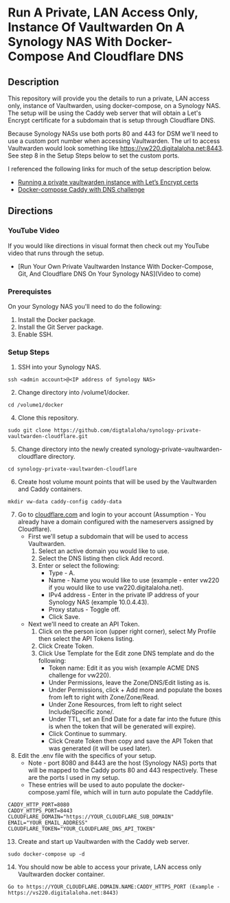 # Run A Private, LAN Access Only, Instance Of Vaultwarden On A Synology NAS With Docker-Compose And Cloudflare DNS

## Description

This repository will provide you the details to run a private, LAN access only, instance of Vaultwarden, using docker-compose, on a Synology NAS.  The setup will be using the Caddy web server that will obtain a Let's Encrypt certificate for a subdomain that is setup through Cloudflare DNS.

Because Synology NASs use both ports 80 and 443 for DSM we'll need to use a custom port number when accessing Vaultwarden.  The url to access Vaultwarden would look something like https://vw220.digitalaloha.net:8443.  See step 8 in the Setup Steps below to set the custom ports.

I referenced the following links for much of the setup description below.

* [Running a private vaultwarden instance with Let’s Encrypt certs](https://github.com/dani-garcia/vaultwarden/wiki/Running-a-private-vaultwarden-instance-with-Let%27s-Encrypt-certs)
* [Docker-compose Caddy with DNS challenge](https://github.com/dani-garcia/vaultwarden/wiki/Using-Docker-Compose#caddy-with-dns-challenge)

## Directions

### YouTube Video
If you would like directions in visual format then check out my YouTube video that runs through the setup.
* [Run Your Own Private Vaultwarden Instance With Docker-Compose, Git, And Cloudflare DNS On Your Synology NAS](Video to come)

### Prerequistes
On your Synology NAS you'll need to do the following:
1. Install the Docker package.
2. Install the Git Server package.
3. Enable SSH.

### Setup Steps 
1. SSH into your Synology NAS.
```
ssh <admin account>@<IP address of Synology NAS>
```
2. Change directory into /volume1/docker. 
```
cd /volume1/docker
```
4. Clone this repository.
```
sudo git clone https://github.com/digtalaloha/synology-private-vaultwarden-cloudflare.git
```
5. Change directory into the newly created synology-private-vaultwarden-cloudflare directory.
```
cd synology-private-vaultwarden-cloudflare
```
6. Create host volume mount points that will be used by the Vaultwarden and Caddy containers.
```
mkdir vw-data caddy-config caddy-data
```
7. Go to [cloudflare.com](https://www.cloudflare.com) and login to your account (Assumption - You already have a domain configured with the nameservers assigned by Cloudflare).
   * First we'll setup a subdomain that will be used to access Vaultwarden.
      1. Select an active domain you would like to use.
      2. Select the DNS listing then click Add record.
      3. Enter or select the following:
         * Type - A.
         * Name - Name you would like to use (example - enter vw220 if you would like to use vw220.digitalaloha.net).
         * IPv4 address - Enter in the private IP address of your Synology NAS (example 10.0.4.43).
         * Proxy status - Toggle off.
         * Click Save.
   * Next we'll need to create an API Token.
      1. Click on the person icon (upper right corner), select My Profile then select the API Tokens listing.
      2. Click Create Token.
      3. Click Use Template for the Edit zone DNS template and do the following:
         * Token name: Edit it as you wish (example ACME DNS challenge for vw220).
         * Under Permissions, leave the Zone/DNS/Edit listing as is.
         * Under Permissions, click + Add more and populate the boxes from left to right with Zone/Zone/Read.
         * Under Zone Resources, from left to right select Include/Specific zone/<Your Domain>.
         * Under TTL, set an End Date for a date far into the future (this is when the token that will be generated will expire).
         * Click Continue to summary.
         * Click Create Token then copy and save the API Token that was generated (it will be used later).
8. Edit the .env file with the specifics of your setup.  
   * Note - port 8080 and 8443 are the host (Synology NAS) ports that will be mapped to the Caddy ports 80 and 443 respectively.  These are the ports I used in my setup.
   * These entries will be used to auto populate the docker-compose.yaml file, which will in turn auto populate the Caddyfile.
```
CADDY_HTTP_PORT=8080
CADDY_HTTPS_PORT=8443
CLOUDFLARE_DOMAIN="https://YOUR_CLOUDFLARE_SUB_DOMAIN"
EMAIL="YOUR_EMAIL_ADDRESS"
CLOUDFLARE_TOKEN="YOUR_CLOUDFLARE_DNS_API_TOKEN"
```
13. Create and start up Vaultwarden with the Caddy web server.
```
sudo docker-compose up -d
```
14. You should now be able to access your private, LAN access only Vaultwarden docker container.
```
Go to https://YOUR_CLOUDFLARE.DOMAIN.NAME:CADDY_HTTPS_PORT (Example - https://vs220.digitalaloha.net:8443)
```
